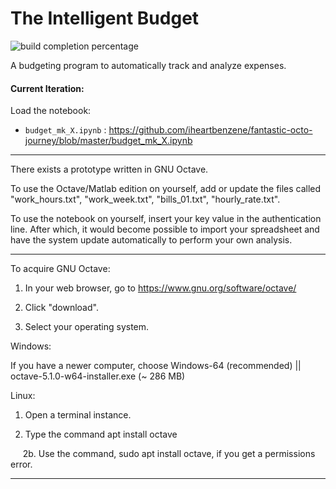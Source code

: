 # The Intelligent Budget

![build completion percentage](https://i.imgur.com/XCzt7eb.png)

A budgeting program to automatically track and analyze expenses.

#### Current Iteration:

Load the notebook:
+ `budget_mk_X.ipynb` : https://github.com/iheartbenzene/fantastic-octo-journey/blob/master/budget_mk_X.ipynb

***

There exists a prototype written in GNU Octave.

To use the Octave/Matlab edition on yourself, add or update the files called "work_hours.txt", "work_week.txt", "bills_01.txt", "hourly_rate.txt".

To use the notebook on yourself, insert your key value in the authentication line.
After which, it would become possible to import your spreadsheet and have the system update automatically to perform your own analysis.

___

To acquire GNU Octave: 

1. In your web browser, go to https://www.gnu.org/software/octave/

2. Click "download".

3. Select your operating system.

Windows: 

If you have a newer computer, choose Windows-64 (recommended) || octave-5.1.0-w64-installer.exe (~ 286 MB)

Linux:

1. Open a terminal instance.

2. Type the command apt install octave

&nbsp;&nbsp;&nbsp;&nbsp; 2b. Use the command, sudo apt install octave, if you get a permissions error.

***
